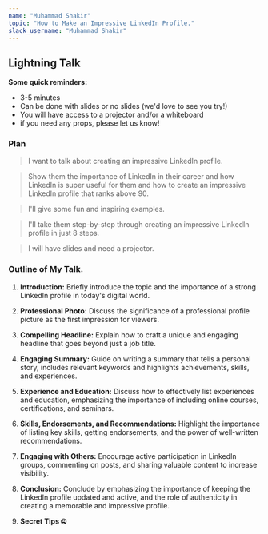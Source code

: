 ```yaml
---
name: "Muhammad Shakir"
topic: "How to Make an Impressive LinkedIn Profile."
slack_username: "Muhammad Shakir"
---
```


## Lightning Talk

**Some quick reminders:**

* 3-5 minutes
* Can be done with slides or no slides (we'd love to see you try!)
* You will have access to a projector and/or a whiteboard
* if you need any props, please let us know!

### Plan

> I want to talk about creating an impressive LinkedIn profile.

> Show them the importance of LinkedIn in their career and how LinkedIn is super useful for them and how to create an impressive LinkedIn profile that ranks above 90.

> I'll give some fun and inspiring examples.

> I'll take them step-by-step through creating an impressive LinkedIn profile in just 8 steps.

> I will have slides and need a projector.

### Outline of My Talk.

1. **Introduction:** Briefly introduce the topic and the importance of a strong LinkedIn profile in today's digital world.

2. **Professional Photo:** Discuss the significance of a professional profile picture as the first impression for viewers.

3. **Compelling Headline:** Explain how to craft a unique and engaging headline that goes beyond just a job title.

4. **Engaging Summary:** Guide on writing a summary that tells a personal story, includes relevant keywords and highlights achievements, skills, and experiences.

5. **Experience and Education:** Discuss how to effectively list experiences and education, emphasizing the importance of including online courses, certifications, and seminars.

6. **Skills, Endorsements, and Recommendations:** Highlight the importance of listing key skills, getting endorsements, and the power of well-written recommendations.

7. **Engaging with Others:** Encourage active participation in LinkedIn groups, commenting on posts, and sharing valuable content to increase visibility.

8. **Conclusion:** Conclude by emphasizing the importance of keeping the LinkedIn profile updated and active, and the role of authenticity in creating a memorable and impressive profile.

9. **Secret Tips 🤐** 
